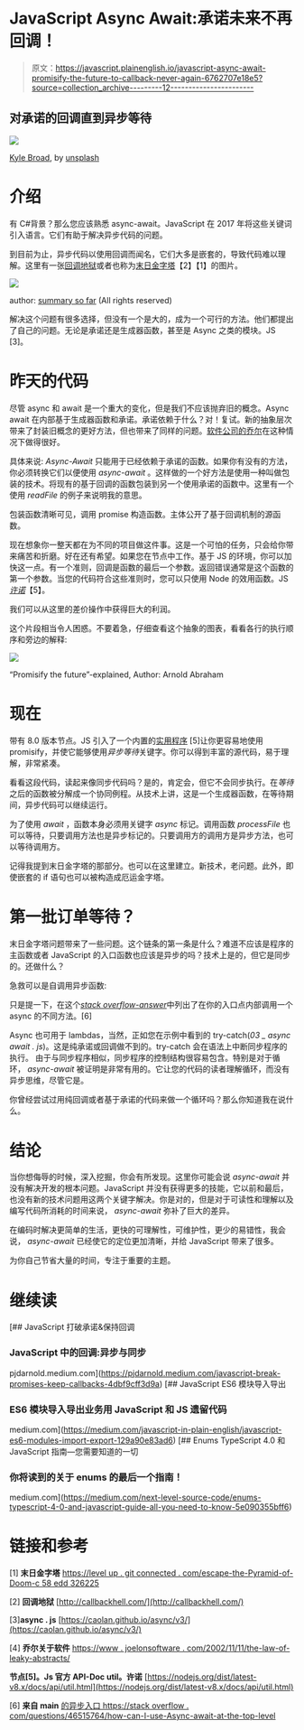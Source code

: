 # JavaScript Async Await:承诺未来不再回调！

> 原文：<https://javascript.plainenglish.io/javascript-async-await-promisify-the-future-to-callback-never-again-6762707e18e5?source=collection_archive---------12----------------------->

## 对承诺的回调直到异步等待

![](img/a9408de3a2f02e048140de1299404037.png)

[Kyle Broad](https://unsplash.com/@kylebroad), by [unsplash](https://unsplash.com/photos/P9rQn2qcEV0)

# 介绍

有 C#背景？那么您应该熟悉 async-await。JavaScript 在 2017 年将这些关键词引入语言。它们有助于解决异步代码的问题。

到目前为止，异步代码以使用回调而闻名，它们大多是嵌套的，导致代码难以理解。这里有一张[回调地狱](http://callbackhell.com/)或者也称为[末日金字塔](https://levelup.gitconnected.com/escape-the-pyramid-of-doom-c58edd326225)【2】【1】的图片。

![](img/f7fc4c6afee95b09a9f4ca74b32ae10a.png)

author: [summary so far](https://www.summarysofar.com/2019/11/24/mdn-make-me-understand) (All rights reserved)

解决这个问题有很多选择，但没有一个是大的，成为一个可行的方法。他们都提出了自己的问题。无论是承诺还是生成器函数，甚至是 Async 之类的模块。JS [3]。

# 昨天的代码

尽管 async 和 await 是一个重大的变化，但是我们不应该抛弃旧的概念。Async await 在内部基于生成器函数和承诺。承诺依赖于什么？对！复试。新的抽象层次带来了封装旧概念的更好方法，但也带来了同样的问题。[软件公司的乔尔](https://www.joelonsoftware.com/2002/11/11/the-law-of-leaky-abstractions/)在这种情况下做得很好。

具体来说: *Async-Await* 只能用于已经依赖于承诺的函数。如果你有没有的方法，你必须转换它们以便使用 *async-await* 。这样做的一个好方法是使用一种叫做包装的技术。将现有的基于回调的函数包装到另一个使用承诺的函数中。这里有一个使用 *readFile* 的例子来说明我的意思。

包装函数清晰可见，调用 promise 构造函数。主体公开了基于回调机制的源函数。

现在想象你一整天都在为不同的项目做这件事。这是一个可怕的任务，只会给你带来痛苦和折磨。好在还有希望。如果您在节点中工作。基于 JS 的环境，你可以加快这一点。有一个准则，回调是函数的最后一个参数。返回错误通常是这个函数的第一个参数。当您的代码符合这些准则时，您可以只使用 Node 的效用函数。JS [*许诺*](https://nodejs.org/dist/latest-v8.x/docs/api/util.html)【5】。

我们可以从这里的差价操作中获得巨大的利润。

这个片段相当令人困惑。不要着急，仔细查看这个抽象的图表，看看各行的执行顺序和旁边的解释:

![](img/8318a03fbca1863a2109185c35113925.png)

“Promisify the future”-explained, Author: Arnold Abraham

# 现在

带有 8.0 版本节点。JS 引入了一个内置的[实用程序](https://nodejs.org/dist/latest-v8.x/docs/api/util.htm) [5]让你更容易地使用 promisify，并使它能够使用*异步等待*关键字。你可以得到丰富的源代码，易于理解，非常紧凑。

看看这段代码，读起来像同步代码吗？是的，肯定会，但它不会同步执行。在*等待*之后的函数被分解成一个协同例程。从技术上讲，这是一个生成器函数，在等待期间，异步代码可以继续运行。

为了使用 *await* ，函数本身必须用关键字 *async* 标记。调用函数 *processFile* 也可以等待，只要调用方法也是异步标记的。只要调用方的调用方是异步方法，也可以等待调用方。

记得我提到末日金字塔的那部分。也可以在这里建立。新技术，老问题。此外，即使嵌套的 if 语句也可以被构造成厄运金字塔。

# 第一批订单等待？

末日金字塔问题带来了一些问题。这个链条的第一条是什么？难道不应该是程序的主函数或者 JavaScript 的入口函数也应该是异步的吗？技术上是的，但它是同步的。还做什么？

急救可以是自调用异步函数:

只是提一下，在这个[*stack overflow-answer*](https://stackoverflow.com/questions/46515764/how-can-i-use-async-await-at-the-top-level)中列出了在你的入口点内部调用一个 async 的不同方法。[6]

Async 也可用于 lambdas，当然，正如您在示例中看到的 try-catch(*03 _ async await . js*)。这是纯承诺或回调做不到的。try-catch 会在语法上中断同步程序的执行。
由于与同步程序相似，同步程序的控制结构很容易包含。特别是对于循环， *async-await* 被证明是非常有用的。它让您的代码的读者理解循环，而没有异步思维，尽管它是。

你曾经尝试过用纯回调或者基于承诺的代码来做一个循环吗？那么你知道我在说什么。

# 结论

当你想侮辱的时候，深入挖掘，你会有所发现。这里你可能会说 *async-await* 并没有解决开发的根本问题。JavaScript 并没有获得更多的技能，它以前和最后，也没有新的技术问题用这两个关键字解决。你是对的，但是对于可读性和理解以及编写代码所消耗的时间来说， *async-await* 弥补了巨大的差异。

在编码时解决更简单的生活，更快的可理解性，可维护性，更少的易错性，我会说， *async-await* 已经使它的定位更加清晰，并给 JavaScript 带来了很多。

为你自己节省大量的时间，专注于重要的主题。

# 继续读

[](https://pjdarnold.medium.com/javascript-break-promises-keep-callbacks-4dbf9cff3d9a) [## JavaScript 打破承诺&保持回调

### JavaScript 中的回调:异步与同步

pjdarnold.medium.com](https://pjdarnold.medium.com/javascript-break-promises-keep-callbacks-4dbf9cff3d9a) [](https://medium.com/javascript-in-plain-english/javascript-es6-modules-import-export-129a90e83ad6) [## JavaScript ES6 模块导入导出

### ES6 模块导入导出业务用 JavaScript 和 JS 遗留代码

medium.com](https://medium.com/javascript-in-plain-english/javascript-es6-modules-import-export-129a90e83ad6) [](https://medium.com/next-level-source-code/enums-typescript-4-0-and-javascript-guide-all-you-need-to-know-5e090355bff6) [## Enums TypeScript 4.0 和 JavaScript 指南—您需要知道的一切

### 你将读到的关于 enums 的最后一个指南！

medium.com](https://medium.com/next-level-source-code/enums-typescript-4-0-and-javascript-guide-all-you-need-to-know-5e090355bff6) 

# 链接和参考

[1] **末日金字塔**
[https://level up . git connected . com/escape-the-Pyramid-of-Doom-c 58 edd 326225](https://levelup.gitconnected.com/escape-the-pyramid-of-doom-c58edd326225)

[2] **回调地狱** [http://callbackhell.com/](http://callbackhell.com/)

[3]**async . js** [https://caolan.github.io/async/v3/](https://caolan.github.io/async/v3/)

[4] **乔尔关于软件** [https://www . joelonsoftware . com/2002/11/11/the-law-of-leaky-abstracts/](https://www.joelonsoftware.com/2002/11/11/the-law-of-leaky-abstractions/)

**节点[5]。Js 官方 API-Doc util。许诺** [https://nodejs.org/dist/latest-v8.x/docs/api/util.html](https://nodejs.org/dist/latest-v8.x/docs/api/util.html)

[6] **来自 main** [的异步入口 https://stack overflow . com/questions/46515764/how-can-I-use-Async-await-at-the-top-level](https://stackoverflow.com/questions/46515764/how-can-i-use-async-await-at-the-top-level)